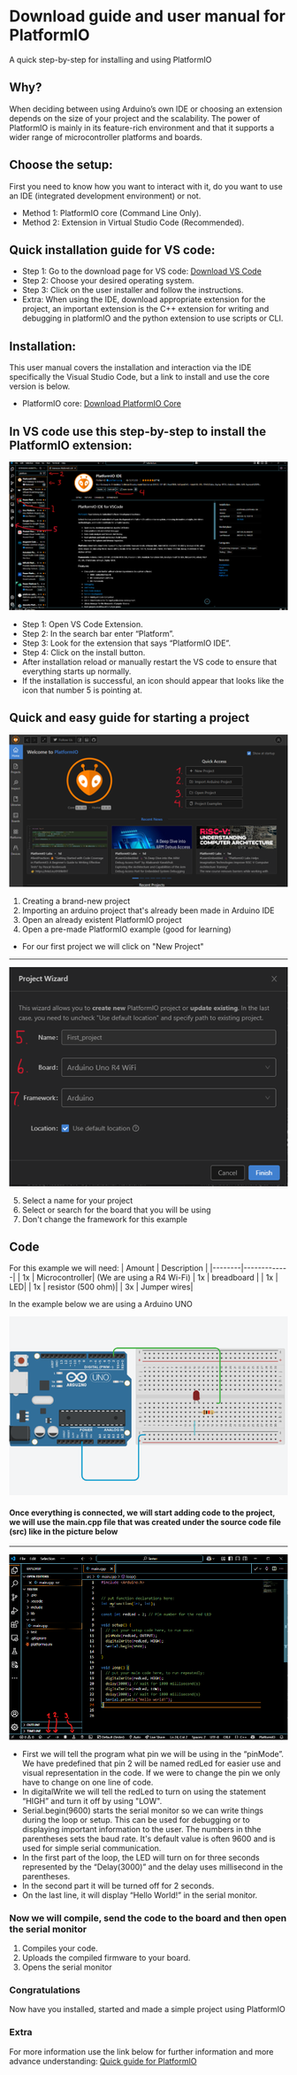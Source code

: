 # Download guide and user manual for PlatformIO
A quick step-by-step for installing and using PlatformIO
## Why?
When deciding between using Arduino’s own IDE or choosing an extension depends on the size of your project and the scalability. The power of PlatformIO is mainly in its feature-rich environment and that it supports a wider range of microcontroller platforms and boards. 
## Choose the setup:
First you need to know how you want to interact with it, do you want to use an IDE (integrated development environment) or not.
- Method 1: PlatformIO core (Command Line Only).
- Method 2: Extension in Virtual Studio Code (Recommended).
## Quick installation guide for VS code:
- Step 1: Go to the download page for VS code: [Download VS Code](https://code.visualstudio.com/download) 
- Step 2: Choose your desired operating system.
- Step 3: Click on the user installer and follow the instructions.
- Extra: When using the IDE, download appropriate extension for the project, an important extension is the C++ extension for writing and debugging in platformIO and the python extension to use scripts or CLI.
## Installation:
This user manual covers the installation and interaction via the IDE specifically the Visual Studio Code, but a link to install and use the core version is below.
- PlatformIO core: [Download PlatformIO Core](https://platformio.org/install/cli) 

## In VS code use this step-by-step to install the PlatformIO extension:
![Instruction Picture](VS_Code_pic.png)

- Step 1: Open VS Code Extension.
- Step 2: In the search bar enter “Platform”.
- Step 3: Look for the extension that says “PlatformIO IDE”.
- Step 4: Click on the install button.
- After installation reload or manually restart the VS code to ensure that everything starts up normally.
- If the installation is successful, an icon should appear that looks like the icon that number 5 is pointing at.


## Quick and easy guide for starting a project
![PLatformIO Start](VS_code_pic_2.png)


 1. Creating a brand-new project
 2. Importing an arduino project that's already been made in Arduino IDE
 3. Open an already existent PlatformIO project
 4. Open a pre-made PlatformIO example (good for learning)

- For our first project we will click on "New Project"

---

![Project Wizard](VS_code_pic_3.png)


 5. Select a name for your project
 6. Select or search for the board that you will be using  
 7. Don't change the framework for this example

## Code
For this example we will need:
| Amount | Description |
|--------|-------------|
| 1x     | Microcontroller| (We are using a R4 Wi-Fi)
| 1x     | breadboard |
| 1x     | LED|
| 1x     | resistor (500 ohm)|
| 3x     | Jumper wires|

In the example below we are using a Arduino UNO

![Arduino](Arduino_wiring.png)

#### Once everything is connected, we will start adding code to the project, we will use the main.cpp file that was created under the source code file (src) like in the picture below

---
![Code](VS_code_pic_5.png)
- First we will tell the program what pin we will be using in the “pinMode”. We have predefined that pin 2 will be named redLed for easier use and visual representation in the code. If we were to change the pin we only have to change on one line of code. 
- In digitalWrite we will tell the redLed to turn on using the statement “HIGH” and turn it off by using "LOW".
- Serial.begin(9600) starts the serial monitor so we can write things during the loop or setup. This can be used for debugging or to displaying important information to the user. The numbers in thhe parentheses sets the baud rate. It's default value is often 9600 and is used for simple serial communication.
- In the first part of the loop, the LED will turn on for three seconds represented by the “Delay(3000)” and the delay uses millisecond in the parentheses.
- In the second part it will be turned off for 2 seconds.
- On the last line, it will display “Hello World!” in the serial monitor.

### Now we will compile, send the code to the board and then open the serial monitor

1. Compiles your code.
2. Uploads the compiled firmware to your board.
3. Opens the serial monitor

### Congratulations
Now have you installed, started and made a simple project using PlatformIO

### Extra
For more information use the link below for further information and more advance understanding:
[Quick guide for PlatformIO](https://docs.platformio.org/en/latest/integration/ide/pioide.html) 

